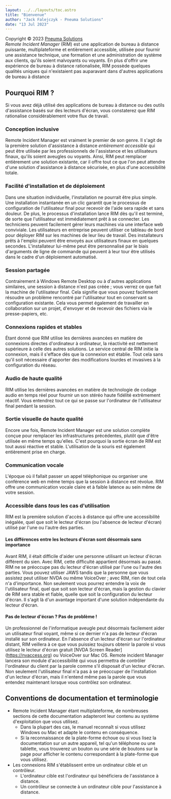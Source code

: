 ```yaml
---
layout: ../../layouts/toc.astro
title: "Bienvenue"
author: "Jack Falejczyk - Pneuma Solutions"
date: "13 Jul 2023"
---
```

Copyright © 2023 [Pneuma Solutions](https://www.pneumasolutions.com)  
*Remote Incident Manager* (RIM) est une application de bureau à distance puissante, multiplateforme et entièrement accessible, utilisée pour fournir une assistance technique, une formation et une administration de système aux clients, qu'ils soient malvoyants ou voyants. En plus d'offrir une expérience de bureau à distance rationalisée, RIM possède quelques qualités uniques qui n'existaient pas auparavant dans d'autres applications de bureau à distance
## Pourquoi RIM ?
Si vous avez déjà utilisé des applications de bureau à distance ou des outils d'assistance basés sur des lecteurs d'écran, vous constaterez que RIM rationalise considérablement votre flux de travail.
### Conception inclusive
Remote Incident Manager est vraiment le premier de son genre. Il s'agit de la première solution d'assistance à distance *entièrement accessible* qui peut être utilisée par les professionnels de l'assistance et les utilisateurs finaux, qu'ils soient aveugles ou voyants. Ainsi, RIM peut remplacer entièrement une solution existante, car il offre tout ce que l'on peut attendre d'une solution d'assistance à distance sécurisée, en plus d'une accessibilité totale.
### Facilité d'installation et de déploiement
Dans une situation individuelle, l'installation ne pourrait être plus simple. Une installation instantanée en un clic garantit que le processus de configuration de l'utilisateur final pour recevoir de l'aide sera rapide et sans douleur. De plus, le processus d'installation lance RIM dès qu'il est terminé, de sorte que l'utilisateur est immédiatement prêt à se connecter.
Les techniciens peuvent facilement gérer leurs machines via une interface web conviviale. Les utilisateurs en entreprise peuvent utiliser ce tableau de bord pour déployer RIM sur les machines de leur lieu de travail. Des installateurs prêts à l'emploi peuvent être envoyés aux utilisateurs finaux en quelques secondes. L'installateur lui-même peut être personnalisé par le biais d'arguments de ligne de commande qui peuvent à leur tour être utilisés dans le cadre d'un déploiement automatisé.
### Session partagée
Contrairement à Windows Remote Desktop ou à d'autres applications similaires, une session à distance n'est pas créée ; vous verrez ce que fait la machine de l'utilisateur final. Cela signifie que vous pouvez facilement résoudre un problème rencontré par l'utilisateur tout en conservant sa configuration existante. Cela vous permet également de travailler en collaboration sur un projet, d'envoyer et de recevoir des fichiers via le presse-papiers, etc.
### Connexions rapides et stables
Étant donné que RIM utilise les dernières avancées en matière de connexions directes d'ordinateur à ordinateur, la réactivité est nettement supérieure à celle des autres solutions. Le service central de RIM initie la connexion, mais il s'efface dès que la connexion est établie. Tout cela sans qu'il soit nécessaire d'apporter des modifications lourdes et invasives à la configuration du réseau.
### Audio de haute qualité
RIM utilise les dernières avancées en matière de technologie de codage audio en temps réel pour fournir un son stéréo haute fidélité extrêmement réactif. Vous entendrez tout ce qui se passe sur l'ordinateur de l'utilisateur final pendant la session.
### Sortie visuelle de haute qualité
Encore une fois, Remote Incident Manager est une solution complète conçue pour remplacer les infrastructures précédentes, plutôt que d'être utilisée en même temps qu'elles. C'est pourquoi la sortie écran de RIM est tout aussi réactive et stable. L'utilisation de la souris est également entièrement prise en charge.
### Communication vocale
L'époque où il fallait passer un appel téléphonique ou organiser une conférence web en même temps que la session à distance est révolue. RIM offre une communication vocale claire et à faible latence au sein même de votre session.
### Accessible dans *tous* les cas d'utilisation
RIM est la première solution d'accès à distance qui offre une accessibilité inégalée, quel que soit le lecteur d'écran (ou l'absence de lecteur d'écran) utilisé par l'une ou l'autre des parties.
#### Les différences entre les lecteurs d'écran sont désormais sans importance
Avant RIM, il était difficile d'aider une personne utilisant un lecteur d'écran différent du sien. Avec RIM, cette difficulté appartient désormais au passé. RIM ne se préoccupe pas du lecteur d'écran utilisé par l'une ou l'autre des parties. Vous pouvez utiliser JAWS tandis que la personne que vous assistez peut utiliser NVDA ou même VoiceOver ; avec RIM, rien de tout cela n'a d'importance. Non seulement vous pourrez entendre la voix de l'utilisateur final, quel que soit son lecteur d'écran, mais la gestion du clavier de RIM sera stable et fiable, quelle que soit la configuration du lecteur d'écran. Il s'agit là d'un avantage important d'une solution indépendante du lecteur d'écran.
#### Pas de lecteur d'écran ? Pas de problème !
Un professionnel de l'informatique aveugle peut désormais facilement aider un utilisateur final voyant, même si ce dernier n'a pas de lecteur d'écran installé sur son ordinateur. En l'absence d'un lecteur d'écran sur l'ordinateur distant, RIM veillera à ce que vous puissiez toujours obtenir la parole si vous utilisez le lecteur d'écran gratuit [NVDA Screen Reader] (https://nvaccess.org) ou VoiceOver sur Mac OS. Remote incident Manager lancera son module d'accessibilité qui vous permettra de contrôler l'ordinateur du client par la parole comme s'il disposait d'un lecteur d'écran. Non seulement l'utilisateur final n'a pas à se préoccuper de l'installation d'un lecteur d'écran, mais il n'entend même pas la parole que vous entendez maintenant lorsque vous contrôlez son ordinateur.
## Conventions de documentation et terminologie
* Remote Incident Manager étant multiplateforme, de nombreuses sections de cette documentation adapteront leur contenu au système d'exploitation que vous utilisez.
    * Dans la plupart des cas, le manuel reconnaît si vous utilisez Windows ou Mac et adapte le contenu en conséquence.
    * Si la reconnaissance de la plate-forme échoue ou si vous lisez la documentation sur un autre appareil, tel qu'un téléphone ou une tablette, vous trouverez un bouton ou une série de boutons sur la page pour afficher le contenu correspondant à la plate-forme que vous utilisez.
* Les connexions RIM s'établissent entre un ordinateur cible et un contrôleur.
    * L'ordinateur cible est l'ordinateur qui bénéficiera de l'assistance à distance.
    * Un contrôleur se connecte à un ordinateur cible pour l'assistance à distance.
<!-- fin -->